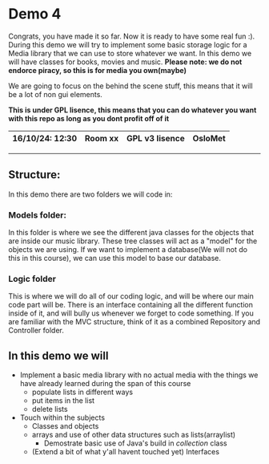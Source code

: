 # Demo 4
Congrats, you have made it so far. Now it is ready to have some real fun :). During this demo we will try to implement some basic storage logic for a Media library that we can use to store whatever we want. In this demo we will have classes for books, movies and music. **Please note: we do not endorce piracy, so this is for media you own(maybe)**

We are going to focus on the behind the scene stuff, this means that it will be a lot of non gui elements. 

**This is under GPL lisence, this means that you can do whatever you want with this repo as long as you dont profit off of it**

|16/10/24: 12:30| Room xx | GPL v3 lisence | OsloMet |
|---------------|---------|----------------|---------|
---
## Structure:  

In this demo there are two folders we will code in: 

### Models folder: 
In this folder is where we see the different java classes for the objects that are inside our music library. These tree classes will act as a "model" for the objects we are using. If we want to implement a database(We will not do this in this course), we can use this model to base our database. 

### Logic folder
This is where we will do all of our coding logic, and will be where our main code part will be. There is an interface containing all the different function inside of it, and will bully us whenever we forget to code something. If you are familiar with the MVC structure, think of it as a combined Repository and Controller folder.  

## In this  demo we will
- Implement a basic media library with no actual media with the things we have already learned during the span of this course
  - populate lists in different ways
  - put items in the list
  - delete lists
- Touch within the subjects
  - Classes and objects
  - arrays and use of other data structures such as lists(arraylist)
    - Demostrate basic use of Java's build in _collection_ class
  - (Extend a bit of what y'all havent touched yet) Interfaces
